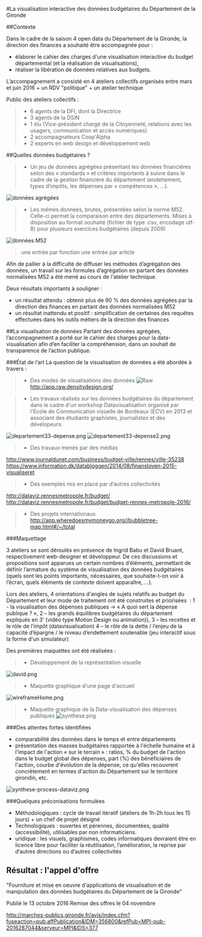#La visualisation interactive des données budgétaires du Département de la Gironde

##Contexte

Dans le cadre de la saison 4 open data du Département de la Gironde, la direction des finances a souhaité être accompagnée pour :
- élaborer le cahier des charges d'une visualisation interactive du budget départemental (et la réalisation de visualisations),
- réaliser la libération de données relatives aux budgets.

L’accompagnement a consisté en 4 ateliers collectifs organisés entre mars et juin 2016 + un RDV "politique" + un atelier technique

Public des ateliers collectifs : 
> - 6 agents de la DFI, dont la Directrice
> - 3 agents de la DSIN
> - 1 élu (Vice-président chargé de la Citoyenneté, relations avec les usagers, communication et accès numériques)
> - 2 accompagnateurs Coop'Alpha
> - 2 experts en web design et développement web 

##Quelles données budgétaires ?

> - Un jeu de données agrégées présentant les données financières selon des « standards » et critères importants à suivre dans le cadre de la gestion financière du département (endettement, types d’impôts, les dépenses par « compétences », …). 

![données agrégées](http://www.)

> - Les mêmes données, brutes, présentées selon la norme M52. Celle-ci permet la comparaison entre des départements. Mises à disposition au format souhaité (fichier de type .csv, encodage utf-8) pour plusieurs exercices budgétaires (depuis 2009)

![données M52](http://www.)

> une entrée par fonction 
> une entrée par article

Afin de pallier à la difficulté de diffuser les méthodes d’agrégation des données, un travail sur les formules d’agrégation en partant des données normalisées M52 a été mené au cours de l'atelier technique.

Deux résultats importants à souligner :
- un résultat attendu : obtenir plus de 90 % des données agrégées par la direction des finances en partant des données normalisées M52
- un résultat inattendu et positif : simplification de certaines des requêtes effectuées dans les outils métiers de la direction des finances

##La visualisation de données
Partant des données agrégées, l’accompagnement a porté sur le cahier des charges pour la data-visualisation afin d’en faciliter la compréhension, dans un souhait de transparence de l’action publique.

###État de l’art
La question de la visualisation de données a été abordée à travers :

> - Des modes de visualisations des données
![Raw](http://www.) 
http://app.raw.densitydesign.org/

> - Les travaux réalisés sur les données budgétaires du département dans le cadre d'un workshop Datavisualisation organisé par l'Ecole de Communication visuelle de Bordeaux (ECV) en 2013 et associant des étudiants graphistes, journalistes et des dévelopeurs.  

![departement33-depense.png](http://www.)
![departement33-depense2.png](http://www.)

> - Des travaux menés par des médias

http://www.journaldunet.com/business/budget-ville/rennes/ville-35238
https://www.information.dk/databloggen/2014/08/finansloven-2015-visualiseret 

> - Des exemples mis en place par d’autres collectivités

http://dataviz.rennesmetropole.fr/budget/
http://dataviz.rennesmetropole.fr/budget/budget-rennes-metropole-2016/

> - Des projets internationaux
http://app.wheredoesmymoneygo.org//bubbletree-map.html#/~/total


###Maquettage

3 ateliers se sont déroulés en présence de Ingrid Babu et David Bruant, respectivement web-designer et développeur.
De ces discussions et propositions sont apparues un certain nombres d’éléments, permettant de définir l’armature du système de visualisation des données budgétaires (quels sont les points importants, nécessaires, que souhaite-t-on voir à l’écran, quels éléments de contexte doivent apparaître, …).

Lors des ateliers, 4 orientations d'angles de sujets relatifs au budget du Département et leur mode de traitement ont été construites et priorisées  :
1 - la visualisation des dépenses publiques → « A quoi sert la dépense publique ? »,
2 – les grands équilibres budgétaires du département expliqués en 3’ (vidéo type Motion Design ou animation)),
3 – les recettes et le rôle de l’impôt (datavisualisation)
4 – le rôle de la dette / l’enjeu de la capacité d’épargne / le niveau d’endettement soutenable (jeu interactif sous la forme d'un simulateur)

Des premières maquettes ont été réalisées :

> - Développement de la représentation visuelle

![david.png](http://www.)

> - Maquette graphique d'une page d'accueil

![wireframeHome.png](http://www.)

> - Maquette graphique de la Data-visualisation des dépenses publiques
![synthese.png](http://www.)

###Des attentes fortes identifiées
 
- comparabilité des données dans le temps et entre départements
- présentation des masses budgétaires rapportée à l'échelle humaine et à l'impact de l'action « sur le terrain » : 
ratios, % du budget de l'action dans le budget global des dépenses, part (%) des bénéficiaires de l'action, courbe d'évolution de la dépense, ce qu'elles recouvrent concrètement en termes d'action du Département sur le territoire girondin, etc.

![synthese-process-dataviz.png](http://www.)

###Quelques préconisations formulées

- Méthodologiques : cycle de travail itératif (ateliers de 1h-2h tous les 15 jours) + un chef de projet désigné
- Technologiques : ouvertes et pérennes, documentées, qualité (accessibilité), utilisables par non informaticiens.
- uridique : les visuels, graphismes, codes informatiques devraient être en licence libre pour faciliter la réutilisation, l’amélioration, la reprise par d’autres directions ou d’autres collectivités


## Résultat : l'appel d'offre

"Fourniture et mise en oeuvre d'applications de visualisation et de manipulation des données budgétaires du Département de la Gironde" 

Publié le 13 octobre 2016
Remise des offres le 04 novembre

http://marches-publics.gironde.fr/avis/index.cfm?fuseaction=pub.affPublication&IDM=356800&refPub=MPI-pub-2016287044&serveur=MPI&IDS=377





